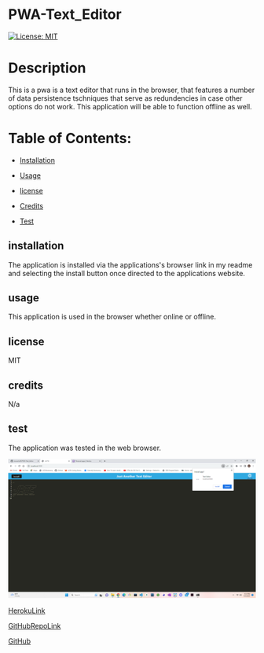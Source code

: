 # PWA-Text_Editor
  
  [![License: MIT](https://img.shields.io/badge/License-MIT-yellow.svg)](https://opensource.org/licenses/MIT)
  # Description
  This is a pwa is a text editor that runs in the browser, that features a number of data persistence tschniques that serve as redundencies in case other options do not work. This application will be able to function offline as well.
  # Table of Contents:
  * [Installation](#installation)
  * [Usage](#usage)
  
 * [license](#license)

  * [Credits](#credits)
  * [Test](#test)
  

  ## installation
  The application is installed via the applications's browser link in my readme and selecting the install button once directed to the applications website.

  ## usage
  This application is used in the browser whether online or offline.
  
  
## license

  MIT

  ## credits
  N/a

  ## test
  The application was tested in the web browser.

  ![ApplicationScreenShot](/images/pwascreenshot.png)

  [HerokuLink](https://progressivewa-text-editor-3ff4a0f109ee.herokuapp.com/)

  [GitHubRepoLink](https://github.com/mmanhx90/PWA-Text_Editor)

  [GitHub](https://github.com/mmanhx90)

